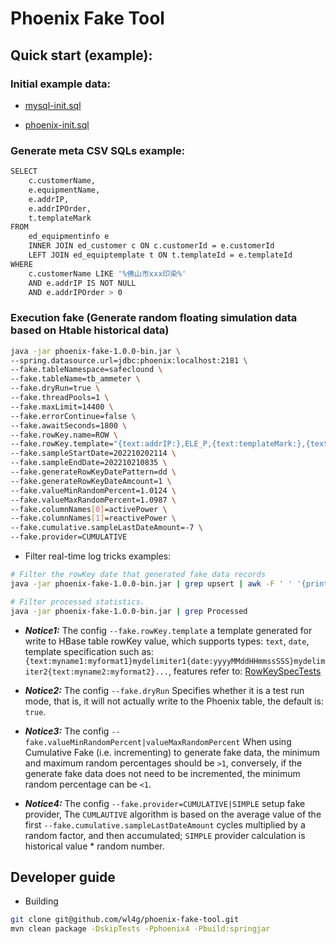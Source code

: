 # Phoenix Fake Tool

## Quick start (example):

### Initial example data:

- [mysql-init.sql](testdata/mysql-init.sql)

- [phoenix-init.sql](testdata/phoenix-init.sql)

### Generate meta CSV SQLs example:

```bash
SELECT
    c.customerName,
    e.equipmentName,
    e.addrIP,
    e.addrIPOrder,
    t.templateMark
FROM
    ed_equipmentinfo e
    INNER JOIN ed_customer c ON c.customerId = e.customerId
    LEFT JOIN ed_equiptemplate t ON t.templateId = e.templateId 
WHERE
    c.customerName LIKE '%佛山市xxx印染%' 
    AND e.addrIP IS NOT NULL 
    AND e.addrIPOrder > 0
```

### Execution fake (Generate random floating simulation data based on Htable historical data)

```bash
java -jar phoenix-fake-1.0.0-bin.jar \
--spring.datasource.url=jdbc:phoenix:localhost:2181 \
--fake.tableNamespace=safeclound \
--fake.tableName=tb_ammeter \
--fake.dryRun=true \
--fake.threadPools=1 \
--fake.maxLimit=14400 \
--fake.errorContinue=false \
--fake.awaitSeconds=1800 \
--fake.rowKey.name=ROW \
--fake.rowKey.template="{text:addrIP:},ELE_P,{text:templateMark:},{text:addrIPOrder:%02d},{date:yyyyMMddHHmmssSSS}" \
--fake.sampleStartDate=202210202114 \
--fake.sampleEndDate=202210210835 \
--fake.generateRowKeyDatePattern=dd \
--fake.generateRowKeyDateAmcount=1 \
--fake.valueMinRandomPercent=1.0124 \
--fake.valueMaxRandomPercent=1.0987 \
--fake.columnNames[0]=activePower \
--fake.columnNames[1]=reactivePower \
--fake.cumulative.sampleLastDateAmount=-7 \
--fake.provider=CUMULATIVE
```

- Filter real-time log tricks examples:

```bash
# Filter the rowKey date that generated fake data records 
java -jar phoenix-fake-1.0.0-bin.jar | grep upsert | awk -F ' ' '{print $15}' | awk -F "'" '{print $4}' | sed s/11111277,ELE_P,134,01,//g

# Filter processed statistics.
java -jar phoenix-fake-1.0.0-bin.jar | grep Processed
```

- ***Notice1:*** The config `--fake.rowKey.template` a template generated for write to HBase table rowKey value, which supports types: `text`, `date`, template specification such as: `{text:myname1:myformat1}mydelimiter1{date:yyyyMMddHHmmssSSS}mydelimiter2{text:myname2:myformat2}...`, features refer to: [RowKeySpecTests](src/test/java/com/wl4g/tools/hbase/phoenix/util/RowKeySpecTests.java)

- ***Notice2:*** The config `--fake.dryRun` Specifies whether it is a test run mode, that is, it will not actually write to the Phoenix table, the default is: `true`.

- ***Notice3:*** The config `--fake.valueMinRandomPercent|valueMaxRandomPercent` When using Cumulative Fake (i.e. incrementing) to generate fake data, the minimum and maximum random percentages should be `>1`, conversely, if the generate fake data does not need to be incremented, the minimum random percentage can be `<1`.

- ***Notice4:*** The config `--fake.provider=CUMULATIVE|SIMPLE` setup fake provider, The `CUMLAUTIVE` algorithm is
based on the average value of the first `--fake.cumulative.sampleLastDateAmount` cycles multiplied by a random factor, and then accumulated; `SIMPLE` provider calculation is historical value * random number.

## Developer guide

- Building

```bash
git clone git@github.com/wl4g/phoenix-fake-tool.git
mvn clean package -DskipTests -Pphoenix4 -Pbuild:springjar
```
